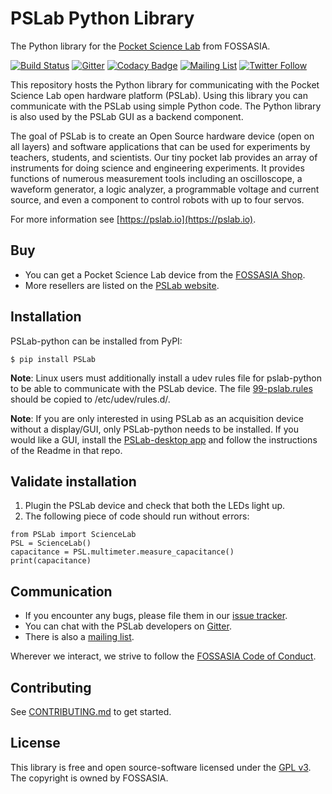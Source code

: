 # PSLab Python Library

The Python library for the [Pocket Science Lab](https://pslab.io) from FOSSASIA.

[![Build Status](https://travis-ci.org/fossasia/pslab-python.svg?branch=development)](https://travis-ci.org/fossasia/pslab-python)
[![Gitter](https://badges.gitter.im/fossasia/pslab.svg)](https://gitter.im/fossasia/pslab?utm_source=badge&utm_medium=badge&utm_campaign=pr-badge)
[![Codacy Badge](https://api.codacy.com/project/badge/Grade/ce4af216571846308f66da4b7f26efc7)](https://www.codacy.com/app/mb/pslab-python?utm_source=github.com&amp;utm_medium=referral&amp;utm_content=fossasia/pslab&amp;utm_campaign=Badge_Grade)
[![Mailing List](https://img.shields.io/badge/Mailing%20List-FOSSASIA-blue.svg)](https://groups.google.com/forum/#!forum/pslab-fossasia)
[![Twitter Follow](https://img.shields.io/twitter/follow/pslabio.svg?style=social&label=Follow&maxAge=2592000?style=flat-square)](https://twitter.com/pslabio)

This repository hosts the Python library for communicating with the Pocket Science Lab open hardware platform (PSLab). Using this library you can communicate with the PSLab using simple Python code. The Python library is also used by the PSLab GUI as a backend component.

The goal of PSLab is to create an Open Source hardware device (open on all layers) and software applications that can be used for experiments by teachers, students, and scientists. Our tiny pocket lab provides an array of instruments for doing science and engineering experiments. It provides functions of numerous measurement tools including an oscilloscope, a waveform generator, a logic analyzer, a programmable voltage and current source, and even a component to control robots with up to four servos.

For more information see [https://pslab.io](https://pslab.io).

## Buy

* You can get a Pocket Science Lab device from the [FOSSASIA Shop](https://fossasia.com).
* More resellers are listed on the [PSLab website](https://pslab.io/shop/).

## Installation

PSLab-python can be installed from PyPI:

	$ pip install PSLab

**Note**: Linux users must additionally install a udev rules file for pslab-python to be able to communicate with the PSLab device. The file [99-pslab.rules](https://github.com/fossasia/pslab-python/blob/development/99-pslab.rules) should be copied to /etc/udev/rules.d/.

**Note**: If you are only interested in using PSLab as an acquisition device without a display/GUI, only PSLab-python needs to be installed. If you would like a GUI, install the [PSLab-desktop app](https://github.com/fossasia/pslab-desktop) and follow the instructions of the Readme in that repo.


## Validate installation

1. Plugin the PSLab device and check that both the LEDs light up.
2. The following piece of code should run without errors:
```
from PSLab import ScienceLab
PSL = ScienceLab()
capacitance = PSL.multimeter.measure_capacitance()
print(capacitance)
```

## Communication

* If you encounter any bugs, please file them in our [issue tracker](https://github.com/fossasia/pslab-python/issues).
* You can chat with the PSLab developers on [Gitter](https://gitter.im/fossasia/pslab).
* There is also a [mailing list](https://groups.google.com/forum/#!forum/pslab-fossasia).

Wherever we interact, we strive to follow the [FOSSASIA Code of Conduct](https://fossasia.org/coc/).

## Contributing

See [CONTRIBUTING.md](https://github.com/fossasia/pslab-python/blob/development/CONTRIBUTING.md) to get started.

## License

This library is free and open source-software licensed under the [GPL v3](https://github.com/fossasia/pslab-python/blob/development/README.md). The copyright is owned by FOSSASIA.
